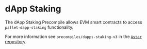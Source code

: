 # dApp Staking

The dApp Staking Precompile allows EVM smart contracts to access `pallet-dapp-staking` functionality.

For more information see `precompiles/dapps-staking-v3` in the [`Astar` repository](https://github.com/AstarNetwork/Astar/).

